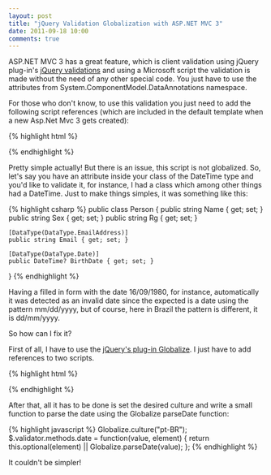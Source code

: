 ```yaml
---
layout: post
title: "jQuery Validation Globalization with ASP.NET MVC 3"
date: 2011-09-18 10:00
comments: true
---
```

ASP.NET MVC 3 has a great feature, which is client validation using jQuery plug-in's [jQuery validations](http://docs.jquery.com/Plugins/Validation) and using a Microsoft script the validation is made without the need of any other special code. You just have to use the attributes from System.ComponentModel.DataAnnotations namespace.

For those who don't know, to use this validation you just need to add the following script references (which are included in the default template when a new Asp.Net Mvc 3 gets created):

{% highlight html %}
<script src="@Url.Content("~/Scripts/jquery.min.js")" type="text/javascript"></script>
<script src="@Url.Content("~/Scripts/jquery.validate.min.js")" type="text/javascript"></script>
<script src="@Url.Content("~/Scripts/jquery.validate.unobtrusive.min.js")" type="text/javascript"></script>
{% endhighlight %}

Pretty simple actually! But there is an issue, this script is not globalized. So, let's say you have an attribute inside your class of the DateTime type and you'd like to validate it, for instance, I had a class which among other things had a DateTime. Just to make things simples, it was something like this:

{% highlight csharp %}
public class Person
{
    public string Name { get; set; }
    public string Sex { get; set; }
    public string Rg { get; set; }

    [DataType(DataType.EmailAddress)]
    public string Email { get; set; }

    [DataType(DataType.Date)]
    public DateTime? BirthDate { get; set; }
}
{% endhighlight %}

Having a filled in form with the date 16/09/1980, for instance, automatically it was detected as an invalid date since the expected is a date using the pattern mm/dd/yyyy, but of course, here in Brazil the pattern is different, it is dd/mm/yyyy.

So how can I fix it?

First of all, I have to use the [jQuery's plug-in Globalize](https://github.com/jquery/globalize). I just have to add references to two scripts.

{% highlight html %}
<script type="text/javascript" src="@Url.Content("~/Scripts/globalize.js")"></script>
<script type="text/javascript" src="@Url.Content("~/Scripts/cultures/globalize.culture.pt-BR.js")"></script>
{% endhighlight %}

After that, all it has to be done is set the desired culture and write a small function to parse the date using the Globalize parseDate function:

{% highlight javascript %}
Globalize.culture("pt-BR");
$.validator.methods.date = function(value, element) {
    return this.optional(element) || Globalize.parseDate(value);
};
{% endhighlight %}

It couldn't be simpler!
